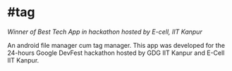 # #tag
_Winner of Best Tech App in hackathon hosted by E-cell, IIT Kanpur_

An android file manager cum tag manager. This app was developed for the 24-hours Google DevFest hackathon hosted by 
GDG IIT Kanpur and E-Cell IIT Kanpur.
